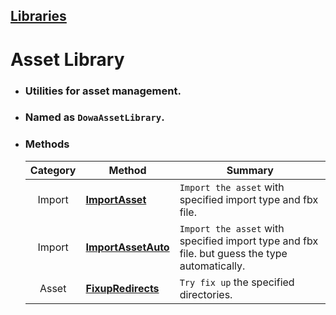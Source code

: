 ## [Libraries](../Libraries.md)
# **Asset Library**
* ### Utilities for asset management.
* ### Named as ``DowaAssetLibrary``.
* ### Methods
  | Category | Method | Summary |
  | :--: | -- | -- |
  | Import | [**ImportAsset**](Import/ImportAsset.md) | ``Import the asset`` with specified import type and fbx file. |
  | Import | [**ImportAssetAuto**](Import/ImportAssetAuto.md) | ``Import the asset`` with specified import type and fbx file. but guess the type automatically. |
  | Asset |  [**FixupRedirects**](Asset/FixupRedirects.md) | ``Try fix up`` the specified directories. |

